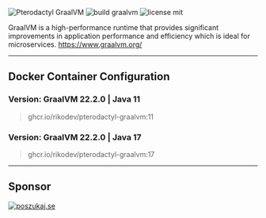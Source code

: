 ![Pterodactyl GraalVM](https://i.imgur.com/h2qEqfn.png)
![build graalvm](https://github.com/RikoDEV/pterodactyl-graalvm/actions/workflows/docker-image.yml/badge.svg)
![license mit](https://img.shields.io/badge/license-MIT-green)

GraalVM is a high-performance runtime that provides significant improvements in application performance and efficiency which is ideal for microservices. https://www.graalvm.org/
___
## Docker Container Configuration

### Version: GraalVM 22.2.0 | Java 11
> ghcr.io/rikodev/pterodactyl-graalvm:11

### Version: GraalVM 22.2.0 | Java 17
> ghcr.io/rikodev/pterodactyl-graalvm:17

___
## Sponsor
[![poszukaj.se](https://poszukaj.se/storage/branding/wetrackyouplay.jpg)](https://poszukaj.se/)
